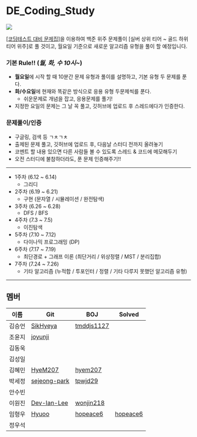 # DE_Coding_Study
<img src="https://img.shields.io/badge/python-3776AB?style=flat&logo=python&logoColor=white"/>

[[코딩테스트 대비 문제집]](https://github.com/tony9402/baekjoon)을 이용하여 백준 위주 문제풀이
[실버 상위 티어 ~ 골드 하위 티어 위주]로 풀 것이고, 월요일 기준으로 새로운 알고리즘 유형을 풀이 할 예정입니다.

### 기본 Rule!! (***월, 화, 수 10시~***)
- **월요일**에 시작 할 때 10분간 문제 유형과 풀이를 설명하고, 기본 유형 두 문제를 푼다.
- **화/수요일**에 현재와 똑같은 방식으로 응용 유형 두문제씩를 푼다.
  - 쉬운문제로 개념을 잡고, 응용문제를 풀기!
- 지정한 요일의 문제는 그 날 꼭 풀고, 깃허브에 업로드 후 스레드에다가 인증한다.


### 문제풀이/인증
- 구글링, 검색 등 ㄱㅊㄱㅊ
- 출제된 문제 풀고, 깃허브에 업로드 후, 다음날 스터디 전까지 올려놓기
- 코멘트 할 내용 있으면 다른 사람들 볼 수 있도록 스레드 & 코드에 메모해두기
- 오전 스터디에 불참하더라도, 푼 문제 인증해주기!!

- - -
- 1주차 (6.12 ~ 6.14)
  - 그리디
- 2주차 (6.19 ~ 6.21)
  - 구현 (문자열 / 시뮬레이션 / 완전탐색)
- 3주차 (6.26 ~ 6.28)
  - DFS / BFS
- 4주차 (7.3 ~ 7.5)
  - 이진탐색
- 5주차 (7.10 ~ 7.12)
  - 다이나믹 프로그래밍 (DP)
- 6주차 (7.17 ~ 7.19)
  - 최단경로 + 그래프 이론 (최단거리 / 위상정렬 / MST / 분리집합)
- 7주차 (7.24 ~ 7.26)
  - 기타 알고리즘 (누적합 / 투포인터 / 정렬 / 기타 다루지 못했던 알고리즘 유형)

- - -

## 멤버
|이름|Git|BOJ|Solved|
|-|-|-|-|
|김승언|[SikHyeya](https://github.com/SikHyeya)|[tmddjs1127](https://www.acmicpc.net/user/tmddjs1127)|[]()|
|조윤지|[joyunji](https://github.com/joyunji)|[]()|[]()|
|김동욱|[]()|[]()|[]()|
|김성일|[]()|[]()|[]()|
|김혜민|[HyeM207](https://github.com/HyeM207)|[hyem207](https://www.acmicpc.net/user/hyem207)|[]()|
|박세정|[sejeong-park](https://github.com/sejeong-park)|[tpwjd29](https://www.acmicpc.net/user/tpwjd29)|[]()|
|안수빈|[]()|[]()|[]()|
|이원진|[Dev-Ian-Lee](https://github.com/Dev-Ian-Lee)|[wonjin218](https://www.acmicpc.net/user/wonjin218)|[]()|
|임형우|[Hyuoo](https://github.com/Hyuoo)|[hopeace6](https://www.acmicpc.net/user/hopeace6)|[hopeace6](https://solved.ac/profile/hopeace6)|
|정우석|[]()|[]()|[]()|

